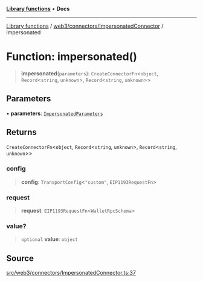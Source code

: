 [**Library functions**](../../../../README.md) • **Docs**

***

[Library functions](../../../../modules.md) / [web3/connectors/ImpersonatedConnector](../README.md) / impersonated

# Function: impersonated()

> **impersonated**(`parameters`): `CreateConnectorFn`\<`object`, `Record`\<`string`, `unknown`\>, `Record`\<`string`, `unknown`\>\>

## Parameters

• **parameters**: [`ImpersonatedParameters`](../type-aliases/ImpersonatedParameters.md)

## Returns

`CreateConnectorFn`\<`object`, `Record`\<`string`, `unknown`\>, `Record`\<`string`, `unknown`\>\>

### config

> **config**: `TransportConfig`\<`"custom"`, `EIP1193RequestFn`\>

### request

> **request**: `EIP1193RequestFn`\<`WalletRpcSchema`\>

### value?

> `optional` **value**: `object`

## Source

[src/web3/connectors/ImpersonatedConnector.ts:37](https://github.com/bgd-labs/fe-shared/blob/bcb81f075c57b42adfeb5f3e6c387d13f532f431/src/web3/connectors/ImpersonatedConnector.ts#L37)
